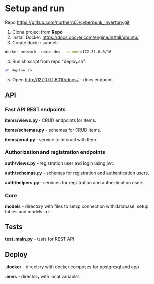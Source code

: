 # Setup and run
Repo https://github.com/northern05/cyberpunk_inventory.git

1. Clone project from **Repo**
2. Install Docker: https://docs.docker.com/engine/install/ubuntu/
3. Create docker subnet: 
```bash
docker network create dev --subnet=172.31.0.0/16
```
4. Run sh script from repo "deploy.sh": 
```bash
sh deploy.sh
```
5. Open http://127.0.0.1:6010/docs# - docs endpoint


## API

### Fast API REST endpoints

**items/views.py** - CRUD endpoints for Items.

**items/schemas.py** - schemas for CRUD Items.

**items/crud.py** - service to interact with Item. 

### Authorization and registration endpoints

**auth/views.py** - registration user and login using jwt.

**auth/schemas.py** - schemas for registration and authentication users.

**auth/helpers.py** - services for registration and authentication users.

### Core

**models** - directory with files to setup connection with database, setup tables and models in it.

## Tests

**test_main.py** - tests for REST API

## Deploy

**.docker** - directory with docker composes for postgresql and app

**.envs** - directory with local variables